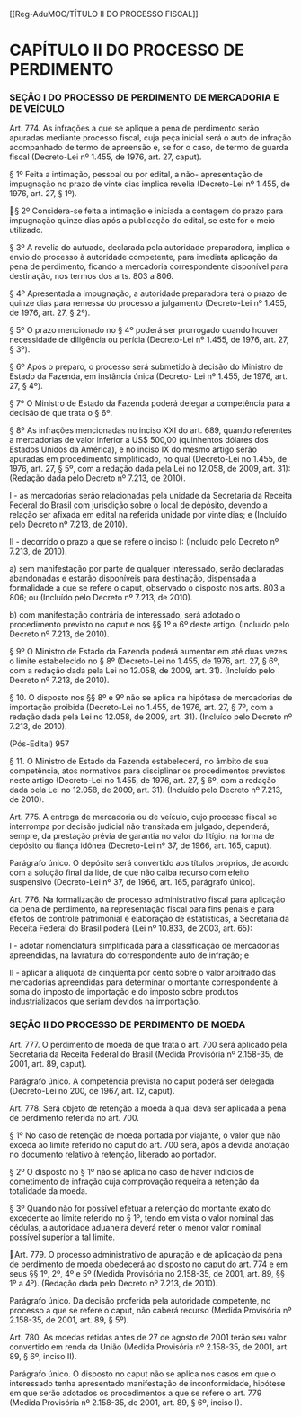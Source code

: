 [[Reg-AduMOC/TÍTULO II DO PROCESSO FISCAL]]

# CAPÍTULO II DO PROCESSO DE PERDIMENTO

### SEÇÃO I DO PROCESSO DE PERDIMENTO DE MERCADORIA E DE VEÍCULO

Art. 774. As infrações a que se aplique a pena de perdimento
serão apuradas mediante processo fiscal, cuja peça inicial
será o auto de infração acompanhado de termo de
apreensão e, se for o caso, de termo de guarda fiscal
(Decreto-Lei nº 1.455, de 1976, art. 27, caput).

§ 1º Feita a intimação, pessoal ou por edital, a não-
apresentação de impugnação no prazo de vinte dias implica
revelia (Decreto-Lei nº 1.455, de 1976, art. 27, § 1º).

§ 2º Considera-se feita a intimação e iniciada a contagem do
prazo para impugnação quinze dias após a publicação do
edital, se este for o meio utilizado.

§ 3º A revelia do autuado, declarada pela autoridade
preparadora, implica o envio do processo à autoridade
competente, para imediata aplicação da pena de
perdimento, ficando a mercadoria correspondente
disponível para destinação, nos termos dos arts. 803 a 806.

§ 4º Apresentada a impugnação, a autoridade preparadora
terá o prazo de quinze dias para remessa do processo a
julgamento (Decreto-Lei nº 1.455, de 1976, art. 27, § 2º).

§ 5º O prazo mencionado no § 4º poderá ser prorrogado
quando houver necessidade de diligência ou perícia
(Decreto-Lei nº 1.455, de 1976, art. 27, § 3º).

§ 6º Após o preparo, o processo será submetido à decisão do
Ministro de Estado da Fazenda, em instância única (Decreto-
Lei nº 1.455, de 1976, art. 27, § 4º).

§ 7º O Ministro de Estado da Fazenda poderá delegar a
competência para a decisão de que trata o § 6º.

§ 8º As infrações mencionadas no inciso XXI do art. 689,
quando referentes a mercadorias de valor inferior a US$
500,00 (quinhentos dólares dos Estados Unidos da América),
e no inciso IX do mesmo artigo serão apuradas em
procedimento simplificado, no qual (Decreto-Lei no 1.455,
de 1976, art. 27, § 5º, com a redação dada pela Lei no 12.058,
de 2009, art. 31): (Redação dada pelo Decreto nº 7.213, de
2010).

I - as mercadorias serão relacionadas pela unidade da
Secretaria da Receita Federal do Brasil com jurisdição sobre
o local de depósito, devendo a relação ser afixada em edital
na referida unidade por vinte dias; e (Incluído pelo Decreto
nº 7.213, de 2010).

II - decorrido o prazo a que se refere o inciso I: (Incluído pelo
Decreto nº 7.213, de 2010).

a) sem manifestação por parte de qualquer interessado,
serão declaradas abandonadas e estarão disponíveis para
destinação, dispensada a formalidade a que se refere o
caput, observado o disposto nos arts. 803 a 806; ou (Incluído
pelo Decreto nº 7.213, de 2010).

b) com manifestação contrária de interessado, será adotado
o procedimento previsto no caput e nos §§ 1º a 6º deste
artigo. (Incluído pelo Decreto nº 7.213, de 2010).

§ 9º O Ministro de Estado da Fazenda poderá aumentar em
até duas vezes o limite estabelecido no § 8º (Decreto-Lei no
1.455, de 1976, art. 27, § 6º, com a redação dada pela Lei no
12.058, de 2009, art. 31). (Incluído pelo Decreto nº 7.213, de
2010).

§ 10. O disposto nos §§ 8º e 9º não se aplica na hipótese de
mercadorias de importação proibida (Decreto-Lei no 1.455,
de 1976, art. 27, § 7º, com a redação dada pela Lei no 12.058,
de 2009, art. 31). (Incluído pelo Decreto nº 7.213, de 2010).

(Pós-Edital)    957

§ 11. O Ministro de Estado da Fazenda estabelecerá, no
âmbito de sua competência, atos normativos para disciplinar
os procedimentos previstos neste artigo (Decreto-Lei no
1.455, de 1976, art. 27, § 6º, com a redação dada pela Lei no
12.058, de 2009, art. 31). (Incluído pelo Decreto nº 7.213, de
2010).

Art. 775. A entrega de mercadoria ou de veículo, cujo
processo fiscal se interrompa por decisão judicial não
transitada em julgado, dependerá, sempre, da prestação
prévia de garantia no valor do litígio, na forma de depósito
ou fiança idônea (Decreto-Lei nº 37, de 1966, art. 165,
caput).

Parágrafo único. O depósito será convertido aos títulos
próprios, de acordo com a solução final da lide, de que não
caiba recurso com efeito suspensivo (Decreto-Lei nº 37, de
1966, art. 165, parágrafo único).

Art. 776. Na formalização de processo administrativo fiscal
para aplicação da pena de perdimento, na representação
fiscal para fins penais e para efeitos de controle patrimonial
e elaboração de estatísticas, a Secretaria da Receita Federal
do Brasil poderá (Lei nº 10.833, de 2003, art. 65):

I - adotar nomenclatura simplificada para a classificação de
mercadorias apreendidas, na lavratura do correspondente
auto de infração; e

II - aplicar a alíquota de cinqüenta por cento sobre o valor
arbitrado das mercadorias apreendidas para determinar o
montante correspondente à soma do imposto de
importação e do imposto sobre produtos industrializados
que seriam devidos na importação.

### SEÇÃO II DO PROCESSO DE PERDIMENTO DE MOEDA

Art. 777. O perdimento de moeda de que trata o art. 700 será
aplicado pela Secretaria da Receita Federal do Brasil (Medida
Provisória nº 2.158-35, de 2001, art. 89, caput).

Parágrafo único. A competência prevista no caput poderá ser
delegada (Decreto-Lei no 200, de 1967, art. 12, caput).

Art. 778. Será objeto de retenção a moeda à qual deva ser
aplicada a pena de perdimento referida no art. 700.

§ 1º No caso de retenção de moeda portada por viajante, o
valor que não exceda ao limite referido no caput do art. 700
será, após a devida anotação no documento relativo à
retenção, liberado ao portador.

§ 2º O disposto no § 1º não se aplica no caso de haver
indícios de cometimento de infração cuja comprovação
requeira a retenção da totalidade da moeda.

§ 3º Quando não for possível efetuar a retenção do
montante exato do excedente ao limite referido no § 1º,
tendo em vista o valor nominal das cédulas, a autoridade
aduaneira deverá reter o menor valor nominal possível
superior a tal limite.

Art. 779. O processo administrativo de apuração e de
aplicação da pena de perdimento de moeda obedecerá ao
disposto no caput do art. 774 e em seus §§ 1º, 2º, 4º e 5º
(Medida Provisória no 2.158-35, de 2001, art. 89, §§ 1º a 4º).
(Redação dada pelo Decreto nº 7.213, de 2010).

Parágrafo único. Da decisão proferida pela autoridade
competente, no processo a que se refere o caput, não caberá
recurso (Medida Provisória nº 2.158-35, de 2001, art. 89, §
5º).

Art. 780. As moedas retidas antes de 27 de agosto de 2001
terão seu valor convertido em renda da União (Medida
Provisória nº 2.158-35, de 2001, art. 89, § 6º, inciso II).

Parágrafo único. O disposto no caput não se aplica nos casos
em que o interessado tenha apresentado manifestação de
inconformidade, hipótese em que serão adotados os
procedimentos a que se refere o art. 779 (Medida Provisória
nº 2.158-35, de 2001, art. 89, § 6º, inciso I).